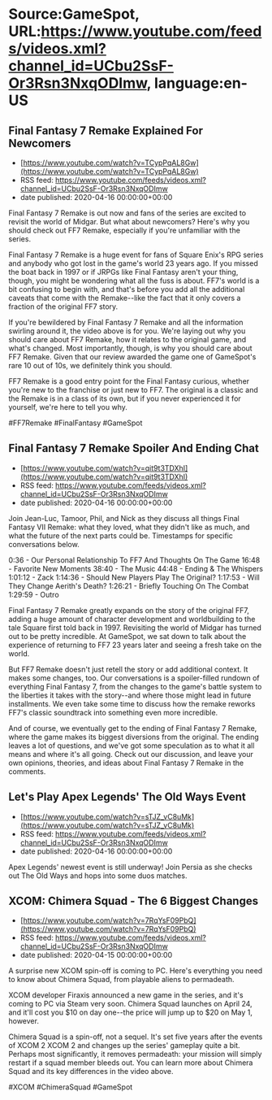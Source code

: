 # Source:GameSpot, URL:https://www.youtube.com/feeds/videos.xml?channel_id=UCbu2SsF-Or3Rsn3NxqODImw, language:en-US

## Final Fantasy 7 Remake Explained For Newcomers
 - [https://www.youtube.com/watch?v=TCypPqAL8Gw](https://www.youtube.com/watch?v=TCypPqAL8Gw)
 - RSS feed: https://www.youtube.com/feeds/videos.xml?channel_id=UCbu2SsF-Or3Rsn3NxqODImw
 - date published: 2020-04-16 00:00:00+00:00

Final Fantasy 7 Remake is out now and fans of the series are excited to revisit the world of Midgar. But what about newcomers? Here's why you should check out FF7 Remake, especially if you're unfamiliar with the series.

Final Fantasy 7 Remake is a huge event for fans of Square Enix's RPG series and anybody who got lost in the game's world 23 years ago. If you missed the boat back in 1997 or if JRPGs like Final Fantasy aren't your thing, though, you might be wondering what all the fuss is about. FF7's world is a bit confusing to begin with, and that's before you add all the additional caveats that come with the Remake--like the fact that it only covers a fraction of the original FF7 story.

If you're bewildered by Final Fantasy 7 Remake and all the information swirling around it, the video above is for you. We're laying out why you should care about FF7 Remake, how it relates to the original game, and what's changed. Most importantly, though, is why you should care about FF7 Remake. Given that our review awarded the game one of GameSpot's rare 10 out of 10s, we definitely think you should.

FF7 Remake is a good entry point for the Final Fantasy curious, whether you're new to the franchise or just new to FF7. The original is a classic and the Remake is in a class of its own, but if you never experienced it for yourself, we're here to tell you why.

#FF7Remake #FinalFantasy #GameSpot

## Final Fantasy 7 Remake Spoiler And Ending Chat
 - [https://www.youtube.com/watch?v=qit9t3TDXhI](https://www.youtube.com/watch?v=qit9t3TDXhI)
 - RSS feed: https://www.youtube.com/feeds/videos.xml?channel_id=UCbu2SsF-Or3Rsn3NxqODImw
 - date published: 2020-04-16 00:00:00+00:00

Join Jean-Luc, Tamoor, Phil, and Nick as they discuss all things Final Fantasy VII Remake: what they loved, what they didn't like as much, and what the future of the next parts could be. Timestamps for specific conversations below.

0:36 - Our Personal Relationship To FF7 And Thoughts On The Game
16:48 - Favorite New Moments
38:40 - The Music
44:48 - Ending & The Whispers
1:01:12 - Zack
1:14:36 - Should New Players Play The Original?
1:17:53 - Will They Change Aerith's Death?
1:26:21 - Briefly Touching On The Combat
1:29:59 - Outro

Final Fantasy 7 Remake greatly expands on the story of the original FF7, adding a huge amount of character development and worldbuilding to the tale Square first told back in 1997. Revisiting the world of Midgar has turned out to be pretty incredible. At GameSpot, we sat down to talk about the experience of returning to FF7 23 years later and seeing a fresh take on the world.

But FF7 Remake doesn't just retell the story or add additional context. It makes some changes, too. Our conversations is a spoiler-filled rundown of everything Final Fantasy 7, from the changes to the game's battle system to the liberties it takes with the story--and where those might lead in future installments. We even take some time to discuss how the remake reworks FF7's classic soundtrack into something even more incredible.

And of course, we eventually get to the ending of Final Fantasy 7 Remake, where the game makes its biggest diversions from the original. The ending leaves a lot of questions, and we've got some speculation as to what it all means and where it's all going. Check out our discussion, and leave your own opinions, theories, and ideas about Final Fantasy 7 Remake in the comments.

## Let's Play Apex Legends' The Old Ways Event
 - [https://www.youtube.com/watch?v=sTJZ_vC8uMk](https://www.youtube.com/watch?v=sTJZ_vC8uMk)
 - RSS feed: https://www.youtube.com/feeds/videos.xml?channel_id=UCbu2SsF-Or3Rsn3NxqODImw
 - date published: 2020-04-16 00:00:00+00:00

Apex Legends' newest event is still underway! Join Persia as she checks out The Old Ways and hops into some duos matches.

## XCOM: Chimera Squad - The 6 Biggest Changes
 - [https://www.youtube.com/watch?v=7RqYsF09PbQ](https://www.youtube.com/watch?v=7RqYsF09PbQ)
 - RSS feed: https://www.youtube.com/feeds/videos.xml?channel_id=UCbu2SsF-Or3Rsn3NxqODImw
 - date published: 2020-04-15 00:00:00+00:00

A surprise new XCOM spin-off is coming to PC. Here's everything you need to know about Chimera Squad, from playable aliens to permadeath.

XCOM developer Firaxis announced a new game in the series, and it's coming to PC via Steam very soon. Chimera Squad launches on April 24, and it'll cost you $10 on day one--the price will jump up to $20 on May 1, however.

Chimera Squad is a spin-off, not a sequel. It's set five years after the events of XCOM 2 XCOM 2 and changes up the series' gameplay quite a bit. Perhaps most significantly, it removes permadeath: your mission will simply restart if a squad member bleeds out. You can learn more about Chimera Squad and its key differences in the video above.

#XCOM #ChimeraSquad #GameSpot

